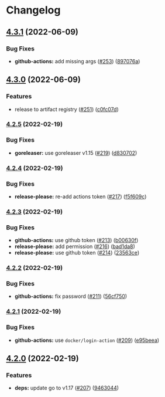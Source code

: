 # Changelog

## [4.3.1](https://github.com/inabagumi/pinkie/compare/v4.3.0...v4.3.1) (2022-06-09)


### Bug Fixes

* **github-actions:** add missing args ([#253](https://github.com/inabagumi/pinkie/issues/253)) ([897076a](https://github.com/inabagumi/pinkie/commit/897076a2591a0a8a3b1d73d5142dc73e21a6db9d))

## [4.3.0](https://github.com/inabagumi/pinkie/compare/v4.2.5...v4.3.0) (2022-06-09)


### Features

* release to artifact registry ([#251](https://github.com/inabagumi/pinkie/issues/251)) ([c0fc07d](https://github.com/inabagumi/pinkie/commit/c0fc07d1567429e2987dd9bd310c36a6c3a6dd3d))

### [4.2.5](https://github.com/inabagumi/pinkie/compare/v4.2.4...v4.2.5) (2022-02-19)


### Bug Fixes

* **goreleaser:** use goreleaser v1.15 ([#219](https://github.com/inabagumi/pinkie/issues/219)) ([d830702](https://github.com/inabagumi/pinkie/commit/d8307029ffa79cb2b70f6cea511a63ef3e4988ae))

### [4.2.4](https://github.com/inabagumi/pinkie/compare/v4.2.3...v4.2.4) (2022-02-19)


### Bug Fixes

* **release-please:** re-add actions token ([#217](https://github.com/inabagumi/pinkie/issues/217)) ([f5f609c](https://github.com/inabagumi/pinkie/commit/f5f609cc5d860d1734fc9104414aa1c84827550e))

### [4.2.3](https://github.com/inabagumi/pinkie/compare/v4.2.2...v4.2.3) (2022-02-19)


### Bug Fixes

* **github-actions:** use github token ([#213](https://github.com/inabagumi/pinkie/issues/213)) ([b00630f](https://github.com/inabagumi/pinkie/commit/b00630feefa4ae1687fa6b91fb2aee1a09fbc468))
* **release-please:** add permission ([#216](https://github.com/inabagumi/pinkie/issues/216)) ([bad1da8](https://github.com/inabagumi/pinkie/commit/bad1da8c8f94d3749eced04da7aff5154e9f2f13))
* **release-please:** use github token ([#214](https://github.com/inabagumi/pinkie/issues/214)) ([23563ce](https://github.com/inabagumi/pinkie/commit/23563ce51af151ba27ceae067832af3a11716d23))

### [4.2.2](https://github.com/inabagumi/pinkie/compare/v4.2.1...v4.2.2) (2022-02-19)


### Bug Fixes

* **github-actions:** fix password ([#211](https://github.com/inabagumi/pinkie/issues/211)) ([56cf750](https://github.com/inabagumi/pinkie/commit/56cf75077a5dbe75f5e1d4a667b46d5486b8d679))

### [4.2.1](https://github.com/inabagumi/pinkie/compare/v4.2.0...v4.2.1) (2022-02-19)


### Bug Fixes

* **github-actions:** use `docker/login-action` ([#209](https://github.com/inabagumi/pinkie/issues/209)) ([e95beea](https://github.com/inabagumi/pinkie/commit/e95beea6d4c6a53ff6fc60e6db0a6464739be0e7))

## [4.2.0](https://github.com/inabagumi/pinkie/compare/v4.1.2...v4.2.0) (2022-02-19)


### Features

* **deps:** update go to v1.17 ([#207](https://github.com/inabagumi/pinkie/issues/207)) ([9463044](https://github.com/inabagumi/pinkie/commit/946304444d0fd07375ae8b38f4da8e47c637b537))
